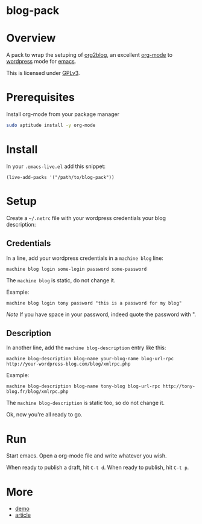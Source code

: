 blog-pack
=========

# Overview

A pack to wrap the setuping of [org2blog](https://github.com/punchagan/org2blog), an excellent [org-mode](http://orgmode.org/) to [wordpress](http://wordpress.org/) mode for [emacs](https://www.gnu.org/software/emacs/).

This is licensed under [GPLv3](http://gplv3.fsf.org/).

# Prerequisites

Install org-mode from your package manager

```sh
sudo aptitude install -y org-mode
```

# Install

In your `.emacs-live.el` add this snippet:
```elisp
(live-add-packs '("/path/to/blog-pack"))
```

# Setup

Create a `~/.netrc` file with your wordpress credentials your blog description:

## Credentials

In a line, add your wordpress credentials in a `machine blog` line:
```
machine blog login some-login password some-password
```

The `machine blog` is static, do not change it.

Example:
```
machine blog login tony password "this is a password for my blog"
```

*Note* If you have space in your password, indeed quote the password with ".

## Description

In another line, add the `machine blog-description` entry like this:
```
machine blog-description blog-name your-blog-name blog-url-rpc http://your-wordpress-blog.com/blog/xmlrpc.php
```

Example:
```
machine blog-description blog-name tony-blog blog-url-rpc http://tony-blog.fr/blog/xmlrpc.php
```

The `machine blog-description` is static too, so do not change it.

Ok, now you're all ready to go.

# Run

Start emacs.
Open a org-mode file and write whatever you wish.

When ready to publish a draft, hit `C-t d`.
When ready to publish, hit `C-t p`.

# More

- [demo](http://www.youtube.com/watch?feature=player_detailpage&v=qTYCFu_NEFM#t=4s)
- [article](http://adumont.fr/blog/emacs-live-pack-blog-pack/)
